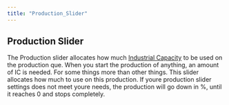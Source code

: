 ```yaml
---
title: "Production_Slider"
---
```


##  Production Slider 

The Production slider allocates how much [Industrial
Capacity](/Industrial_Capacity "Industrial Capacity") to be used on the
production que. When you start the production of anything, an amount of
IC is needed. For some things more than other things. This slider
allocates how much to use on this production. If youre production slider
settings does not meet youre needs, the production will go down in %,
until it reaches 0 and stops completely.
